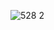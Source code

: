 ![528 2](https://github.com/Shane113923940/EC2024/assets/163100719/631e3845-12da-4a33-972e-01e045be8f84)
